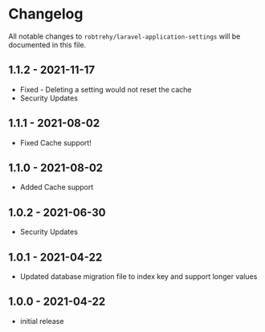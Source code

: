 # Changelog

All notable changes to `robtrehy/laravel-application-settings` will be documented in this file.

## 1.1.2 - 2021-11-17
- Fixed - Deleting a setting would not reset the cache
- Security Updates
  
## 1.1.1 - 2021-08-02
- Fixed Cache support!
 
## 1.1.0 - 2021-08-02
- Added Cache support

## 1.0.2 - 2021-06-30
- Security Updates

## 1.0.1 - 2021-04-22
- Updated database migration file to index key and support longer values
  
## 1.0.0 - 2021-04-22
- initial release
